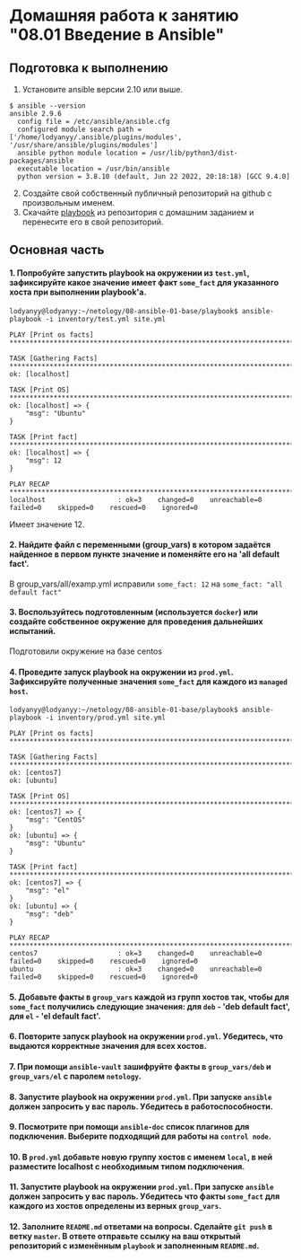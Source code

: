 # Домашняя работа к занятию "08.01 Введение в Ansible"

## Подготовка к выполнению
1. Установите ansible версии 2.10 или выше.
```
$ ansible --version
ansible 2.9.6
  config file = /etc/ansible/ansible.cfg
  configured module search path = ['/home/lodyanyy/.ansible/plugins/modules', '/usr/share/ansible/plugins/modules']
  ansible python module location = /usr/lib/python3/dist-packages/ansible
  executable location = /usr/bin/ansible
  python version = 3.8.10 (default, Jun 22 2022, 20:18:18) [GCC 9.4.0]

```
2. Создайте свой собственный публичный репозиторий на github с произвольным именем.
3. Скачайте [playbook](./playbook/) из репозитория с домашним заданием и перенесите его в свой репозиторий.

## Основная часть
#### 1. Попробуйте запустить playbook на окружении из `test.yml`, зафиксируйте какое значение имеет факт `some_fact` для указанного хоста при выполнении playbook'a.
```
lodyanyy@lodyanyy:~/netology/08-ansible-01-base/playbook$ ansible-playbook -i inventory/test.yml site.yml

PLAY [Print os facts] *********************************************************************************************************************************************************************************************************************************************************

TASK [Gathering Facts] ********************************************************************************************************************************************************************************************************************************************************
ok: [localhost]

TASK [Print OS] ***************************************************************************************************************************************************************************************************************************************************************
ok: [localhost] => {
    "msg": "Ubuntu"
}

TASK [Print fact] *************************************************************************************************************************************************************************************************************************************************************
ok: [localhost] => {
    "msg": 12
}

PLAY RECAP ********************************************************************************************************************************************************************************************************************************************************************
localhost                  : ok=3    changed=0    unreachable=0    failed=0    skipped=0    rescued=0    ignored=0
```
Имеет значение 12.

#### 2. Найдите файл с переменными (group_vars) в котором задаётся найденное в первом пункте значение и поменяйте его на 'all default fact'.  
В group_vars/all/examp.yml исправили `some_fact: 12` на `some_fact: "all default fact"`
#### 3. Воспользуйтесь подготовленным (используется `docker`) или создайте собственное окружение для проведения дальнейших испытаний.
Подготовили окружение на базе centos
#### 4. Проведите запуск playbook на окружении из `prod.yml`. Зафиксируйте полученные значения `some_fact` для каждого из `managed host`.
```
lodyanyy@lodyanyy:~/netology/08-ansible-01-base/playbook$ ansible-playbook -i inventory/prod.yml site.yml 

PLAY [Print os facts] **************************************************************************************************************************

TASK [Gathering Facts] *************************************************************************************************************************
ok: [centos7]
ok: [ubuntu]

TASK [Print OS] ********************************************************************************************************************************
ok: [centos7] => {
    "msg": "CentOS"
}
ok: [ubuntu] => {
    "msg": "Ubuntu"
}

TASK [Print fact] ******************************************************************************************************************************
ok: [centos7] => {
    "msg": "el"
}
ok: [ubuntu] => {
    "msg": "deb"
}

PLAY RECAP *************************************************************************************************************************************
centos7                    : ok=3    changed=0    unreachable=0    failed=0    skipped=0    rescued=0    ignored=0   
ubuntu                     : ok=3    changed=0    unreachable=0    failed=0    skipped=0    rescued=0    ignored=0   

```
#### 5. Добавьте факты в `group_vars` каждой из групп хостов так, чтобы для `some_fact` получились следующие значения: для `deb` - 'deb default fact', для `el` - 'el default fact'.


#### 6.  Повторите запуск playbook на окружении `prod.yml`. Убедитесь, что выдаются корректные значения для всех хостов.
#### 7. При помощи `ansible-vault` зашифруйте факты в `group_vars/deb` и `group_vars/el` с паролем `netology`.
#### 8. Запустите playbook на окружении `prod.yml`. При запуске `ansible` должен запросить у вас пароль. Убедитесь в работоспособности.
#### 9. Посмотрите при помощи `ansible-doc` список плагинов для подключения. Выберите подходящий для работы на `control node`.
#### 10. В `prod.yml` добавьте новую группу хостов с именем  `local`, в ней разместите localhost с необходимым типом подключения.
#### 11. Запустите playbook на окружении `prod.yml`. При запуске `ansible` должен запросить у вас пароль. Убедитесь что факты `some_fact` для каждого из хостов определены из верных `group_vars`.
#### 12. Заполните `README.md` ответами на вопросы. Сделайте `git push` в ветку `master`. В ответе отправьте ссылку на ваш открытый репозиторий с изменённым `playbook` и заполненным `README.md`.
